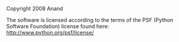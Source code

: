 Copyright 2008 Anand 

The software is licensed according to the terms of the PSF (Python Software Foundation) license found here: http://www.python.org/psf/license/